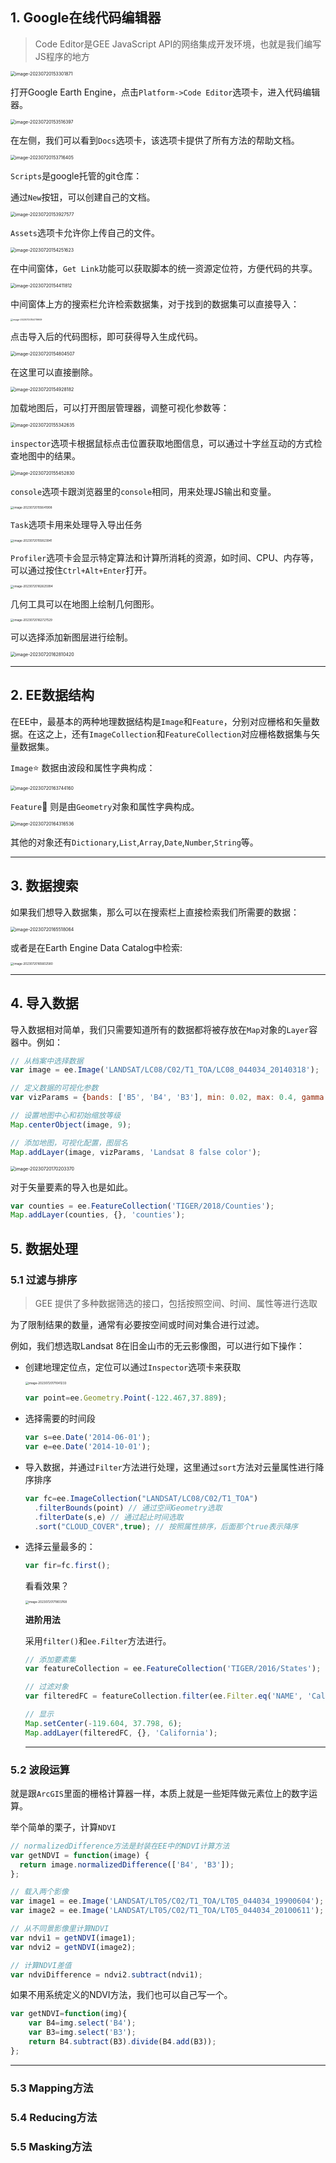 ## 1. Google在线代码编辑器

> Code Editor是GEE JavaScript API的网络集成开发环境，也就是我们编写JS程序的地方

<img src="Js_QS/image-20230720153301871.png" alt="image-20230720153301871" style="zoom: 50%;" />

打开Google Earth Engine，点击`Platform->Code Editor`选项卡，进入代码编辑器。

<img src="./Js_QS/image-20230720153516397.png" alt="image-20230720153516397" style="zoom:50%;" />

在左侧，我们可以看到`Docs`选项卡，该选项卡提供了所有方法的帮助文档。

<img src="./Js_QS/image-20230720153716405.png" alt="image-20230720153716405" style="zoom:50%;" />

`Scripts`是google托管的git仓库：

通过`New`按钮，可以创建自己的文档。

<img src="Js_QS/image-20230720153927577.png" alt="image-20230720153927577" style="zoom:50%;" />

`Assets`选项卡允许你上传自己的文件。

<img src="Js_QS/image-20230720154251623.png" alt="image-20230720154251623" style="zoom:50%;" />

在中间窗体，`Get Link`功能可以获取脚本的统一资源定位符，方便代码的共享。

<img src="Js_QS/image-20230720154411812.png" alt="image-20230720154411812" style="zoom:50%;" />

中间窗体上方的搜索栏允许检索数据集，对于找到的数据集可以直接导入：

<img src="Js_QS/image-20230720154719909.png" alt="image-20230720154719909" style="zoom:25%;" />

点击导入后的代码图标，即可获得导入生成代码。

<img src="Js_QS/image-20230720154804507.png" alt="image-20230720154804507" style="zoom:50%;" />

在这里可以直接删除。

<img src="Js_QS/image-20230720154928182.png" alt="image-20230720154928182" style="zoom:50%;" />

加载地图后，可以打开图层管理器，调整可视化参数等：

<img src="Js_QS/image-20230720155342635.png" alt="image-20230720155342635" style="zoom:50%;" />

`inspector`选项卡根据鼠标点击位置获取地图信息，可以通过十字丝互动的方式检查地图中的结果。

<img src="Js_QS/image-20230720155452830.png" alt="image-20230720155452830" style="zoom:50%;" />

`console`选项卡跟浏览器里的`console`相同，用来处理JS输出和变量。

<img src="Js_QS/image-20230720155641908.png" alt="image-20230720155641908" style="zoom:33%;" />

`Task`选项卡用来处理导入导出任务

<img src="Js_QS/image-20230720155823941.png" alt="image-20230720155823941" style="zoom:33%;" />

`Profiler`选项卡会显示特定算法和计算所消耗的资源，如时间、CPU、内存等，可以通过按住`Ctrl+Alt+Enter`打开。

<img src="Js_QS/image-20230720162625994.png" alt="image-20230720162625994" style="zoom:33%;" />

几何工具可以在地图上绘制几何图形。

<img src="Js_QS/image-20230720162727529.png" alt="image-20230720162727529" style="zoom:33%;" />

可以选择添加新图层进行绘制。

<img src="Js_QS/image-20230720162810420.png" alt="image-20230720162810420" style="zoom:50%;" />

---

## 2. EE数据结构

在EE中，最基本的两种地理数据结构是`Image`和`Feature`，分别对应栅格和矢量数据。在这之上，还有`ImageCollection`和`FeatureCollection`对应栅格数据集与矢量数据集。

`Image`:star: 数据由波段和属性字典构成：

<img src="Js_QS/image-20230720163744160.png" alt="image-20230720163744160" style="zoom:50%;" />

`Feature`:star2: 则是由`Geometry`对象和属性字典构成。

<img src="Js_QS/image-20230720164316536.png" alt="image-20230720164316536" style="zoom:50%;" />

其他的对象还有`Dictionary`,`List`,`Array`,`Date`,`Number`,`String`等。

---

## 3. 数据搜索

如果我们想导入数据集，那么可以在搜索栏上直接检索我们所需要的数据：

<img src="Js_QS/image-20230720165518064.png" alt="image-20230720165518064" style="zoom:50%;" />

或者是在Earth Engine Data Catalog中检索:

<img src="Js_QS/image-20230720165602580.png" alt="image-20230720165602580" style="zoom: 33%;" />

---

## 4. 导入数据

导入数据相对简单，我们只需要知道所有的数据都将被存放在`Map`对象的`Layer`容器中。例如：

```js
// 从档案中选择数据
var image = ee.Image('LANDSAT/LC08/C02/T1_TOA/LC08_044034_20140318');

// 定义数据的可视化参数
var vizParams = {bands: ['B5', 'B4', 'B3'], min: 0.02, max: 0.4, gamma: 1.3};

// 设置地图中心和初始缩放等级
Map.centerObject(image, 9);

// 添加地图，可视化配置，图层名
Map.addLayer(image, vizParams, 'Landsat 8 false color');
```

<img src="Js_QS/image-20230720170203370.png" alt="image-20230720170203370" style="zoom:50%;" />

对于矢量要素的导入也是如此。

```js
var counties = ee.FeatureCollection('TIGER/2018/Counties');
Map.addLayer(counties, {}, 'counties');
```

## 5. 数据处理

### 5.1 过滤与排序

> GEE 提供了多种数据筛选的接口，包括按照空间、时间、属性等进行选取

为了限制结果的数量，通常有必要按空间或时间对集合进行过滤。

例如，我们想选取Landsat 8在旧金山市的无云影像图，可以进行如下操作：

+ 创建地理定位点，定位可以通过`Inspector`选项卡来获取

  <img src="Js_QS/image-20230720171041233.png" alt="image-20230720171041233" style="zoom:33%;" />

  ```js
  var point=ee.Geometry.Point(-122.467,37.889);
  ```

+ 选择需要的时间段

  ```js
  var s=ee.Date('2014-06-01');
  var e=ee.Date('2014-10-01');
  ```

+ 导入数据，并通过`Filter`方法进行处理，这里通过`sort`方法对云量属性进行降序排序

  ```js
  var fc=ee.ImageCollection("LANDSAT/LC08/C02/T1_TOA")
  	.filterBounds(point) // 通过空间Geometry选取
  	.filterDate(s,e) // 通过起止时间选取
  	.sort("CLOUD_COVER",true); // 按照属性排序，后面那个true表示降序
  ```

+ 选择云量最多的：

  ```js
  var fir=fc.first();
  ```

  看看效果？

  <img src="Js_QS/image-20230720171803768.png" alt="image-20230720171803768" style="zoom:33%;" />

  **进阶用法**

  采用`filter()`和`ee.Filter`方法进行。

  ```js
  // 添加要素集
  var featureCollection = ee.FeatureCollection('TIGER/2016/States');
  
  // 过滤对象
  var filteredFC = featureCollection.filter(ee.Filter.eq('NAME', 'California'));
  
  // 显示
  Map.setCenter(-119.604, 37.798, 6);
  Map.addLayer(filteredFC, {}, 'California');
  ```

  ---

### 5.2 波段运算

就是跟`ArcGIS`里面的栅格计算器一样，本质上就是一些矩阵做元素位上的数字运算。

举个简单的栗子，计算`NDVI`

```js
// normalizedDifference方法是封装在EE中的NDVI计算方法
var getNDVI = function(image) {
  return image.normalizedDifference(['B4', 'B3']);
};

// 载入两个影像
var image1 = ee.Image('LANDSAT/LT05/C02/T1_TOA/LT05_044034_19900604');
var image2 = ee.Image('LANDSAT/LT05/C02/T1_TOA/LT05_044034_20100611');

// 从不同景影像里计算NDVI
var ndvi1 = getNDVI(image1);
var ndvi2 = getNDVI(image2);

// 计算NDVI差值
var ndviDifference = ndvi2.subtract(ndvi1);
```

如果不用系统定义的NDVI方法，我们也可以自己写一个。

```js
var getNDVI=function(img){
    var B4=img.select('B4');
    var B3=img.select('B3');
    return B4.subtract(B3).divide(B4.add(B3));
};
```

---

### 5.3 Mapping方法



### 5.4 Reducing方法

### 5.5 Masking方法



